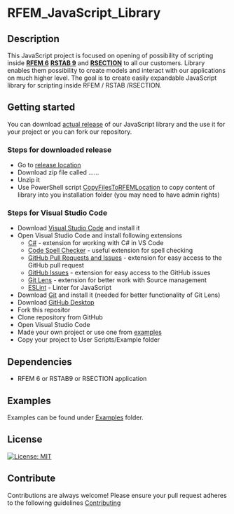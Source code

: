 # RFEM_JavaScript_Library
<!--
![image](https://img.shields.io/badge/COMPATIBILITY-RFEM%206.00-yellow)
[![License: MIT](https://img.shields.io/badge/License-MIT-yellow.svg)](https://opensource.org/licenses/MIT)
[![CodeFactor](https://www.codefactor.io/repository/github/dlubal-software/dlubal_csharp_client/badge)](https://www.codefactor.io/repository/github/dlubal-software/dlubal_csharp_client)
[![codecov](https://codecov.io/gh/jarabroz/Dlubal_CSharp_Client/branch/main/graph/badge.svg?token=wQ4PBPY8XY)](https://codecov.io/gh/jarabroz/Dlubal_CSharp_Client)
-->
## Description

This JavaScript project is focused on opening of possibility of scripting inside [**RFEM 6**](https://www.dlubal.com/en/products/rfem-fea-software/what-is-rfem) [**RSTAB 9**](https://www.dlubal.com/en/products/rstab-beam-structures/what-is-rstab) and [**RSECTION**](https://www.dlubal.com/en/products/cross-section-properties-software/rsection) to all our customers. Library enables them possibility to create models and interact with our applications on much higher level. The goal is to create easily expandable JavaScript library for scripting inside RFEM / RSTAB /RSECTION.

## Getting started

You can download [actual release]() of our JavaScript library and the use it for your project or you can fork our repository.

### Steps for downloaded release
* Go to [release location]()
* Download zip file called ......
* Unzip it
* Use PowerShell script [CopyFilesToRFEMLocation](PowerShellScripts/CopyFilesToRFEMLocation.ps1) to copy content of library into you installation folder (you may need to have admin rights)

### Steps for Visual Studio Code
* Download [Visual Studio Code](https://code.visualstudio.com/) and install it
* Open Visual Studio Code and install following extensions
    * [C#](https://marketplace.visualstudio.com/items?itemName=ms-dotnettools.csharp) - extension for working with C# in VS Code
    * [Code Spell Checker](https://marketplace.visualstudio.com/items?itemName=streetsidesoftware.code-spell-checker) - useful extension for spell checking
    * [GitHub Pull Requests and Issues](https://marketplace.visualstudio.com/items?itemName=GitHub.vscode-pull-request-github) - extension for easy access to the GitHub pull request
    * [GitHub Issues](https://marketplace.visualstudio.com/items?itemName=ms-vscode.github-issues-prs) - extension for easy access to the GitHub issues
    * [Git Lens](https://marketplace.visualstudio.com/items?itemName=eamodio.gitlens) - extension for better work with Source management
    * [ESLint](https://marketplace.visualstudio.com/items?itemName=dbaeumer.vscode-eslint) - Linter for JavaScript
* Download [Git](https://git-scm.com/downloads) and install it (needed for better functionality of Git Lens)
* Download [GitHub Desktop](https://desktop.github.com/)
* Fork this repositor
* Clone repository from GitHub
* Open Visual Studio Code
* Made your own project or use one from [examples](/examples)
* Copy your project to User Scripts/Example folder

## Dependencies
* RFEM 6 or RSTAB9 or RSECTION application

## Examples
Examples can be found under [Examples](/examples) folder.
## License
[![License: MIT](https://img.shields.io/badge/License-MIT-yellow.svg)](https://opensource.org/licenses/MIT)

## Contribute
Contributions are always welcome! Please ensure your pull request adheres to the following guidelines [Contributing](/CONTRIBUTING.md)



